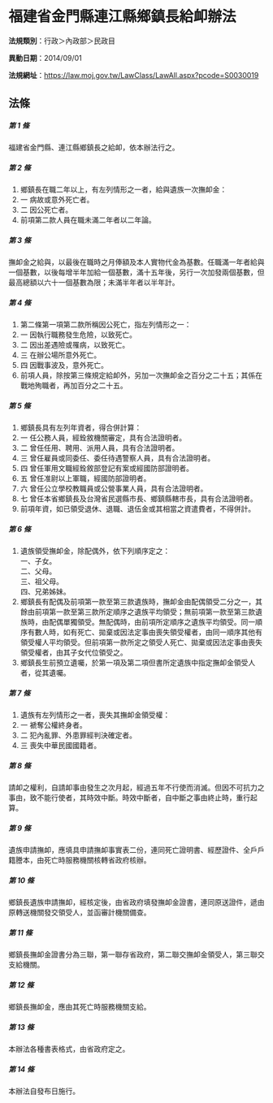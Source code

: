 # 福建省金門縣連江縣鄉鎮長給卹辦法

**法規類別**：行政＞內政部＞民政目

**異動日期**：2014/09/01  

**法規網址**：https://law.moj.gov.tw/LawClass/LawAll.aspx?pcode=S0030019





## 法條
##### 第 1 條
福建省金門縣、連江縣鄉鎮長之給卹，依本辦法行之。

##### 第 2 條
1. 鄉鎮長在職二年以上，有左列情形之一者，給與遺族一次撫卹金：
1. 一  病故或意外死亡者。
1. 二  因公死亡者。
1. 前項第二款人員在職未滿二年者以二年論。

##### 第 3 條
撫卹金之給與，以最後在職時之月俸額及本人實物代金為基數。任職滿一年者給與一個基數，以後每增半年加給一個基數，滿十五年後，另行一次加發兩個基數，但最高總額以六十一個基數為限；未滿半年者以半年計。

##### 第 4 條
1. 第二條第一項第二款所稱因公死亡，指左列情形之一：
1. 一  因執行職務發生危險，以致死亡。
1. 二  因出差遇險或罹病，以致死亡。
1. 三  在辦公場所意外死亡。
1. 四  因戰事波及，意外死亡。
1. 前項人員，除按第三條規定給卹外，另加一次撫卹金之百分之二十五；其係在戰地殉職者，再加百分之二十五。

##### 第 5 條
1. 鄉鎮長具有左列年資者，得合併計算：
1. 一  任公務人員，經銓敘機關審定，具有合法證明者。
1. 二  曾任任用、聘用、派用人員，具有合法證明者。
1. 三  曾任雇員或同委任、委任待遇警察人員，具有合法證明者。
1. 四  曾任軍用文職經銓敘部登記有案或經國防部證明者。
1. 五  曾任准尉以上軍職，經國防部證明者。
1. 六  曾任公立學校教職員或公營事業人員，具有合法證明者。
1. 七  曾任本省鄉鎮長及台灣省民選縣市長、鄉鎮縣轄市長，具有合法證明者。
1. 前項年資，如已領受退休、退職、退伍金或其相當之資遣費者，不得併計。

##### 第 6 條
1. 遺族領受撫卹金，除配偶外，依下列順序定之：  
一、子女。  
二、父母。  
三、祖父母。  
四、兄弟姊妹。
1. 鄉鎮長有配偶及前項第一款至第三款遺族時，撫卹金由配偶領受二分之一，其餘由前項第一款至第三款所定順序之遺族平均領受；無前項第一款至第三款遺族時，由配偶單獨領受。無配偶時，由前項所定順序之遺族平均領受。同一順序有數人時，如有死亡、拋棄或因法定事由喪失領受權者，由同一順序其他有領受權人平均領受。但前項第一款所定之領受人死亡、拋棄或因法定事由喪失領受權者，由其子女代位領受之。
1. 鄉鎮長生前預立遺囑，於第一項及第二項但書所定遺族中指定撫卹金領受人者，從其遺囑。

##### 第 7 條
1. 遺族有左列情形之一者，喪失其撫卹金領受權：
1. 一  褫奪公權終身者。
1. 二  犯內亂罪、外患罪經判決確定者。
1. 三  喪失中華民國國籍者。

##### 第 8 條
請卹之權利，自請卹事由發生之次月起，經過五年不行使而消滅。但因不可抗力之事由，致不能行使者，其時效中斷。時效中斷者，自中斷之事由終止時，重行起算。

##### 第 9 條
遺族申請撫卹，應填具申請撫卹事實表二份，連同死亡證明書、經歷證件、全戶戶籍謄本，由死亡時服務機關核轉省政府核辦。

##### 第 10 條
鄉鎮長遺族申請撫卹，經核定後，由省政府填發撫卹金證書，連同原送證件，遞由原轉送機關發交領受人，並函審計機關備查。

##### 第 11 條
鄉鎮長撫卹金證書分為三聯，第一聯存省政府，第二聯交撫卹金領受人，第三聯交支給機關。

##### 第 12 條
鄉鎮長撫卹金，應由其死亡時服務機關支給。

##### 第 13 條
本辦法各種書表格式，由省政府定之。

##### 第 14 條
本辦法自發布日施行。


